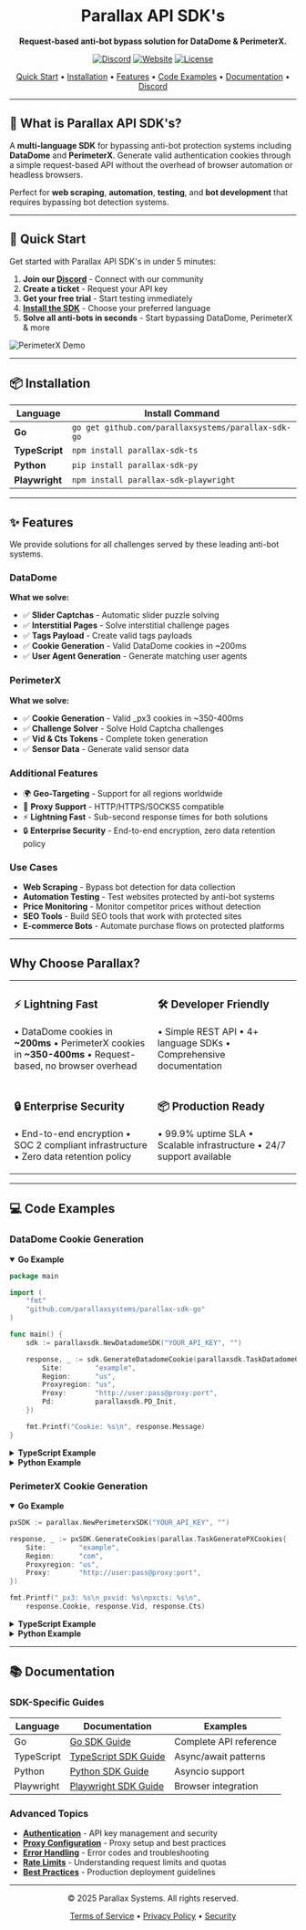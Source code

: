 <div align="center">

# Parallax API SDK's

**Request-based anti-bot bypass solution for DataDome & PerimeterX.**

[![Discord](https://img.shields.io/badge/Discord-Join%20Us-5865F2?style=for-the-badge&logo=discord&logoColor=white)](https://discord.com/invite/2QWbHcmWnf)
[![Website](https://img.shields.io/badge/Website-Visit-00D4FF?style=for-the-badge&logo=google-chrome&logoColor=white)](https://www.parallaxsystems.io)
[![License](https://img.shields.io/badge/License-Commercial-yellow?style=for-the-badge)](https://www.parallaxsystems.io)

[Quick Start](#-quick-start) • [Installation](#-installation) • [Features](#-features) • [Code Examples](#-code-examples) • [Documentation](#-documentation) • [Discord](https://discord.com/invite/2QWbHcmWnf)

</div>

---

## 🎯 What is Parallax API SDK's?

A **multi-language SDK** for bypassing anti-bot protection systems including **DataDome** and **PerimeterX**. Generate valid authentication cookies through a simple request-based API without the overhead of browser automation or headless browsers.

Perfect for **web scraping**, **automation**, **testing**, and **bot development** that requires bypassing bot detection systems.

---

## 🚀 Quick Start

Get started with Parallax API SDK's in under 5 minutes:

1. **Join our [Discord](https://discord.com/invite/2QWbHcmWnf)** - Connect with our community
2. **Create a ticket** - Request your API key
3. **Get your free trial** - Start testing immediately
4. **[Install the SDK](#-installation)** - Choose your preferred language
5. **Solve all anti-bots in seconds** - Start bypassing DataDome, PerimeterX & more

![PerimeterX Demo](parallax_perimeterx.gif)

---

## 📦 Installation

| Language | Install Command |
|----------|-----------------|
| **Go** | `go get github.com/parallaxsystems/parallax-sdk-go` |
| **TypeScript** | `npm install parallax-sdk-ts` |
| **Python** | `pip install parallax-sdk-py` |
| **Playwright** | `npm install parallax-sdk-playwright` |

---

## ✨ Features

We provide solutions for all challenges served by these leading anti-bot systems.

### DataDome

**What we solve:**

- ✅ **Slider Captchas** - Automatic slider puzzle solving
- ✅ **Interstitial Pages** - Solve interstitial challenge pages
- ✅ **Tags Payload** - Create valid tags payloads
- ✅ **Cookie Generation** - Valid DataDome cookies in ~200ms
- ✅ **User Agent Generation** - Generate matching user agents

### PerimeterX

**What we solve:**

- ✅ **Cookie Generation** - Valid _px3 cookies in ~350-400ms
- ✅ **Challenge Solver** - Solve Hold Captcha challenges
- ✅ **Vid & Cts Tokens** - Complete token generation
- ✅ **Sensor Data** - Generate valid sensor data

### Additional Features

- 🌍 **Geo-Targeting** - Support for all regions worldwide
- 🔌 **Proxy Support** - HTTP/HTTPS/SOCKS5 compatible
- ⚡ **Lightning Fast** - Sub-second response times for both solutions
- 🔒 **Enterprise Security** - End-to-end encryption, zero data retention policy

### Use Cases

- **Web Scraping** - Bypass bot detection for data collection
- **Automation Testing** - Test websites protected by anti-bot systems
- **Price Monitoring** - Monitor competitor prices without detection
- **SEO Tools** - Build SEO tools that work with protected sites
- **E-commerce Bots** - Automate purchase flows on protected platforms

---

## Why Choose Parallax?

<table>
<tr>
<td width="50%">

### ⚡ Lightning Fast
• DataDome cookies in **~200ms**
• PerimeterX cookies in **~350-400ms**
• Request-based, no browser overhead

</td>
<td width="50%">

### 🛠️ Developer Friendly
• Simple REST API
• 4+ language SDKs
• Comprehensive documentation

</td>
</tr>
<tr>
<td width="50%">

### 🔒 Enterprise Security
• End-to-end encryption
• SOC 2 compliant infrastructure
• Zero data retention policy

</td>
<td width="50%">

### 📦 Production Ready
• 99.9% uptime SLA
• Scalable infrastructure
• 24/7 support available

</td>
</tr>
</table>

---

## 💻 Code Examples

### DataDome Cookie Generation

<details open>
<summary><strong>Go Example</strong></summary>

```go
package main

import (
    "fmt"
    "github.com/parallaxsystems/parallax-sdk-go"
)

func main() {
    sdk := parallaxsdk.NewDatadomeSDK("YOUR_API_KEY", "")

    response, _ := sdk.GenerateDatadomeCookie(parallaxsdk.TaskDatadomeCookie{
        Site:        "example",
        Region:      "us",
        Proxyregion: "us",
        Proxy:       "http://user:pass@proxy:port",
        Pd:          parallaxsdk.PD_Init,
    })

    fmt.Printf("Cookie: %s\n", response.Message)
}
```

</details>

<details>
<summary><strong>TypeScript Example</strong></summary>

```typescript
import { DatadomeSDK, ProductType } from "parallax-sdk-ts";

const sdk = new DatadomeSDK({ apiKey: "YOUR_API_KEY" });

const cookie = await sdk.generateCookie({
    site: "example",
    region: "us",
    proxy: "http://user:pass@proxy:port",
    proxyregion: "us",
    pd: ProductType.Init,
    data: {} as any
});

console.log(cookie.message);
```

</details>

<details>
<summary><strong>Python Example</strong></summary>

```python
from parallax_sdk_py import DatadomeSDK, ProductType

sdk = DatadomeSDK(host="", api_key="YOUR_API_KEY")

response = await sdk.generate_cookie(
    site="example",
    region="us",
    proxy="http://user:pass@proxy:port",
    proxyregion="us",
    pd=ProductType.Init
)

print(response.message)
```

</details>

### PerimeterX Cookie Generation

<details open>
<summary><strong>Go Example</strong></summary>

```go
pxSDK := parallax.NewPerimeterxSDK("YOUR_API_KEY", "")

response, _ := pxSDK.GenerateCookies(parallax.TaskGeneratePXCookies{
    Site:        "example",
    Region:      "com",
    Proxyregion: "us",
    Proxy:       "http://user:pass@proxy:port",
})

fmt.Printf("_px3: %s\n_pxvid: %s\npxcts: %s\n",
    response.Cookie, response.Vid, response.Cts)
```

</details>

<details>
<summary><strong>TypeScript Example</strong></summary>

```typescript
import { PerimeterxSDK } from "parallax-sdk-ts";

const sdk = new PerimeterxSDK({ apiKey: "YOUR_API_KEY" });

const result = await sdk.generateCookies({
    site: "example",
    region: "com",
    proxy: "http://user:pass@proxy:port",
    proxyregion: "us"
});

console.log(`_px3: ${result.cookie}\n_pxvid: ${result.vid}\npxcts: ${result.cts}`);
```

</details>

<details>
<summary><strong>Python Example</strong></summary>

```python
from src import PerimeterxSDK, TaskGeneratePXCookies

sdk = PerimeterxSDK(host="", api_key="YOUR_API_KEY")

task = TaskGeneratePXCookies(
    site="example",
    region="com",
    proxy="http://user:pass@proxy:port",
    proxyregion="us"
)

result = await sdk.generate_cookies(task)

print(f"_px3: {result['cookie']}\n_pxvid: {result['vid']}\npxcts: {result['cts']}")
```

</details>

---

## 📚 Documentation

### SDK-Specific Guides

| Language | Documentation | Examples |
|----------|---------------|----------|
| Go | [Go SDK Guide](parallax-sdk-go/README.md) | Complete API reference |
| TypeScript | [TypeScript SDK Guide](parallax-sdk-ts/README.md) | Async/await patterns |
| Python | [Python SDK Guide](parallax-sdk-py/README.md) | Asyncio support |
| Playwright | [Playwright SDK Guide](parallax-sdk-playwright/README.md) | Browser integration |

### Advanced Topics

- **[Authentication](docs/authentication.md)** - API key management and security
- **[Proxy Configuration](docs/proxies.md)** - Proxy setup and best practices
- **[Error Handling](docs/errors.md)** - Error codes and troubleshooting
- **[Rate Limits](docs/rate-limits.md)** - Understanding request limits and quotas
- **[Best Practices](docs/best-practices.md)** - Production deployment guidelines

---

<div align="center">

© 2025 Parallax Systems. All rights reserved.

[Terms of Service](https://www.parallaxsystems.io/terms) • [Privacy Policy](https://www.parallaxsystems.io/privacy) • [Security](https://www.parallaxsystems.io/security)

</div>
